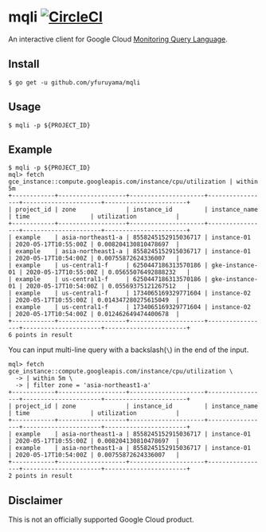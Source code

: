 mqli [![CircleCI](https://circleci.com/gh/yfuruyama/mqli.svg?style=svg)](https://circleci.com/gh/yfuruyama/mqli)
===
An interactive client for Google Cloud [Monitoring Query Language](https://cloud.google.com/monitoring/mql).

## Install

```
$ go get -u github.com/yfuruyama/mqli
```

## Usage

```
$ mqli -p ${PROJECT_ID}
```

## Example

```
$ mqli -p ${PROJECT_ID}
mql> fetch gce_instance::compute.googleapis.com/instance/cpu/utilization | within 5m
+------------+-------------------+---------------------+-----------------+----------------------+-----------------------+
| project_id | zone              | instance_id         | instance_name   | time                 | utilization           |
+------------+-------------------+---------------------+-----------------+----------------------+-----------------------+
| example    | asia-northeast1-a | 8558245152915036717 | instance-01     | 2020-05-17T10:55:00Z | 0.008204130810478697  |
| example    | asia-northeast1-a | 8558245152915036717 | instance-01     | 2020-05-17T10:54:00Z | 0.00755872624336007   |
| example    | us-central1-f     | 6250447186313570186 | gke-instance-01 | 2020-05-17T10:55:00Z | 0.05655076492888232   |
| example    | us-central1-f     | 6250447186313570186 | gke-instance-01 | 2020-05-17T10:54:00Z | 0.05569375121267512   |
| example    | us-central1-f     | 1734065169329771604 | instance-02     | 2020-05-17T10:55:00Z | 0.014347280275615049  |
| example    | us-central1-f     | 1734065169329771604 | instance-02     | 2020-05-17T10:54:00Z | 0.012462649474400678  |
+------------+-------------------+---------------------+-----------------+----------------------+-----------------------+
6 points in result
```

You can input multi-line query with a backslash(`\`) in the end of the input.

```
mql> fetch gce_instance::compute.googleapis.com/instance/cpu/utilization \
  -> | within 5m \
  -> | filter zone = 'asia-northeast1-a'
+------------+-------------------+---------------------+-----------------+----------------------+-----------------------+
| project_id | zone              | instance_id         | instance_name   | time                 | utilization           |
+------------+-------------------+---------------------+-----------------+----------------------+-----------------------+
| example    | asia-northeast1-a | 8558245152915036717 | instance-01     | 2020-05-17T10:55:00Z | 0.008204130810478697  |
| example    | asia-northeast1-a | 8558245152915036717 | instance-01     | 2020-05-17T10:54:00Z | 0.00755872624336007   |
+------------+-------------------+---------------------+-----------------+----------------------+-----------------------+
2 points in result
```

## Disclaimer
This is not an officially supported Google Cloud product.
